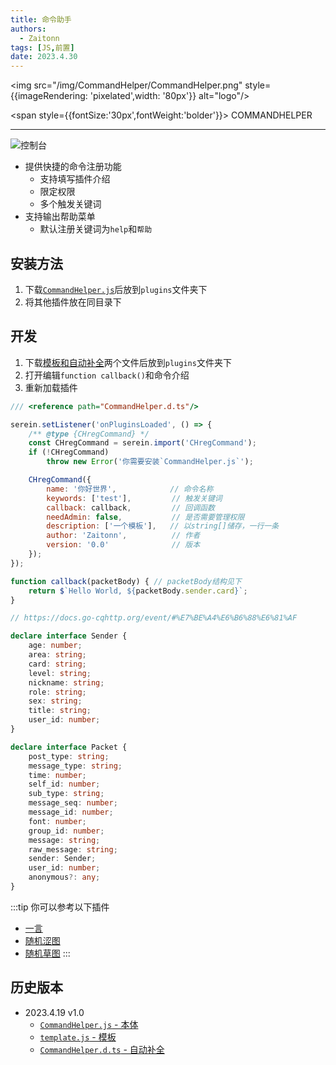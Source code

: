 ```yaml
---
title: 命令助手
authors: 
  - Zaitonn
tags: [JS,前置]
date: 2023.4.30
---
```


<p style={{
  textAlign: 'center',
  display:'flex',
  justifyContent: 'center',
  alignItems: 'center'}}>

<img
  src="/img/CommandHelper/CommandHelper.png"
  style={{imageRendering: 'pixelated',width: '80px'}}
  alt="logo"/>

<span
  style={{fontSize:'30px',fontWeight:'bolder'}}>
COMMANDHELPER

</span>
</p>

---

![控制台](/img/CommandHelper/1.png)

- 提供快捷的命令注册功能
  - 支持填写插件介绍
  - 限定权限
  - 多个触发关键词
- 支持输出帮助菜单
  - 默认注册关键词为`help`和`帮助`

<!--truncate-->

## 安装方法

1. 下载[`CommandHelper.js`](#历史版本)后放到`plugins`文件夹下
2. 将其他插件放在同目录下

## 开发

1. 下载[模板和自动补全](#历史版本)两个文件后放到`plugins`文件夹下
2. 打开编辑`function callback()`和命令介绍
3. 重新加载插件

```js {10-16,21} title='template.js'
/// <reference path="CommandHelper.d.ts"/>

serein.setListener('onPluginsLoaded', () => {
    /** @type {CHregCommand} */
    const CHregCommand = serein.import('CHregCommand');
    if (!CHregCommand)
        throw new Error('你需要安装`CommandHelper.js`');

    CHregCommand({
        name: '你好世界',            // 命令名称
        keywords: ['test'],         // 触发关键词
        callback: callback,         // 回调函数
        needAdmin: false,           // 是否需要管理权限
        description: ['一个模板'],   // 以string[]储存，一行一条
        author: 'Zaitonn',          // 作者
        version: '0.0'              // 版本
    });
});

function callback(packetBody) { // packetBody结构见下
    return $`Hello World, ${packetBody.sender.card}`;
}
```

```ts title="CommandHelper.d.ts"
// https://docs.go-cqhttp.org/event/#%E7%BE%A4%E6%B6%88%E6%81%AF

declare interface Sender {
    age: number;
    area: string;
    card: string;
    level: string;
    nickname: string;
    role: string;
    sex: string;
    title: string;
    user_id: number;
}

declare interface Packet {
    post_type: string;
    message_type: string;
    time: number;
    self_id: number;
    sub_type: string;
    message_seq: number;
    message_id: number;
    font: number;
    group_id: number;
    message: string;
    raw_message: string;
    sender: Sender;
    user_id: number;
    anonymous?: any;
}
```

:::tip
你可以参考以下插件

- [一言](OneWord)
- [随机涩图](setu)
- [随机草图](meme)
:::

## 历史版本

- 2023.4.19 v1.0
  - [`CommandHelper.js` - 本体](https://download.serein.cc/https://raw.githubusercontent.com/Zaitonn/Serein-Docs/5bf23e0c3666087a1faca1ada4064781b9d50c20/JS/CommandHelper/v1.0/CommandHelper.js?download)
  - [`template.js` - 模板](https://download.serein.cc/https://raw.githubusercontent.com/Zaitonn/Serein-Docs/5bf23e0c3666087a1faca1ada4064781b9d50c20/JS/CommandHelper/v1.0/template.js?download)
  - [`CommandHelper.d.ts` - 自动补全](https://download.serein.cc/https://raw.githubusercontent.com/Zaitonn/Serein-Docs/5bf23e0c3666087a1faca1ada4064781b9d50c20/JS/CommandHelper/v1.0/CommandHelper.d.ts?download)
